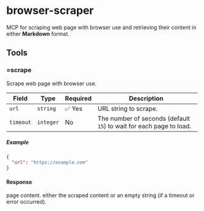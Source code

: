 # browser-scraper

MCP for scraping web page with browser use and retrieving their content in either **Markdown** format.

## Tools

### =scrape

Scrape web page with browser use.

| Field     | Type      | Required | Description |
|-----------|-----------|----------|-------------|
| `url`     | `string`  | ✅ Yes   | URL string to scrape. |
| `timeout` | `integer` | No       | The number of seconds (default `15`) to wait for each page to load. |

##### Example

```json
{
  "url": "https://example.com"
}
```

#### Response

page content.   either the scraped content or an empty string (if a timeout or error occurred).

